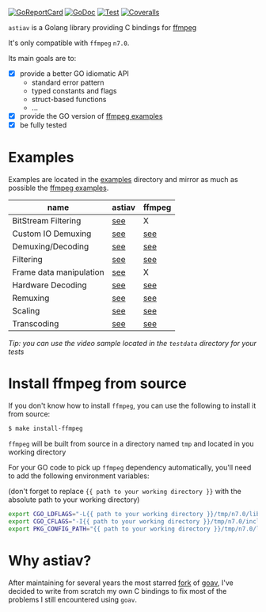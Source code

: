 [![GoReportCard](http://goreportcard.com/badge/github.com/asticode/go-astiav)](http://goreportcard.com/report/github.com/asticode/go-astiav)
[![GoDoc](https://godoc.org/github.com/asticode/go-astiav?status.svg)](https://godoc.org/github.com/asticode/go-astiav)
[![Test](https://github.com/asticode/go-astiav/actions/workflows/test.yml/badge.svg)](https://github.com/asticode/go-astiav/actions/workflows/test.yml)
[![Coveralls](https://coveralls.io/repos/github/asticode/go-astiav/badge.svg?branch=master)](https://coveralls.io/github/asticode/go-astiav)

`astiav` is a Golang library providing C bindings for [ffmpeg](https://github.com/FFmpeg/FFmpeg)

It's only compatible with `ffmpeg` `n7.0`.

Its main goals are to:

- [x] provide a better GO idiomatic API
    - standard error pattern
    - typed constants and flags
    - struct-based functions
    - ...
- [x] provide the GO version of [ffmpeg examples](https://github.com/FFmpeg/FFmpeg/tree/n7.0/doc/examples)
- [x] be fully tested

# Examples

Examples are located in the [examples](examples) directory and mirror as much as possible the [ffmpeg examples](https://github.com/FFmpeg/FFmpeg/tree/n7.0/doc/examples).

|name|astiav|ffmpeg|
|---|---|---|
|BitStream Filtering|[see](examples/bit_stream_filtering/main.go)|X
|Custom IO Demuxing|[see](examples/custom_io_demuxing/main.go)|[see](https://github.com/FFmpeg/FFmpeg/blob/n7.0/doc/examples/avio_reading.c)
|Demuxing/Decoding|[see](examples/demuxing_decoding/main.go)|[see](https://github.com/FFmpeg/FFmpeg/blob/n7.0/doc/examples/demuxing_decoding.c)
|Filtering|[see](examples/filtering/main.go)|[see](https://github.com/FFmpeg/FFmpeg/blob/n7.0/doc/examples/filtering_video.c)
|Frame data manipulation|[see](examples/frame_data_manipulation/main.go)|X
|Hardware Decoding|[see](examples/hardware_decoding/main.go)|[see](https://github.com/FFmpeg/FFmpeg/blob/n7.0/doc/examples/hw_decode.c)
|Remuxing|[see](examples/remuxing/main.go)|[see](https://github.com/FFmpeg/FFmpeg/blob/n7.0/doc/examples/remuxing.c)
|Scaling|[see](examples/scaling/main.go)|[see](https://github.com/FFmpeg/FFmpeg/blob/n7.0/doc/examples/scaling_video.c)
|Transcoding|[see](examples/transcoding/main.go)|[see](https://github.com/FFmpeg/FFmpeg/blob/n7.0/doc/examples/transcoding.c)

*Tip: you can use the video sample located in the `testdata` directory for your tests*

# Install ffmpeg from source

If you don't know how to install `ffmpeg`, you can use the following to install it from source:

```sh
$ make install-ffmpeg
```

`ffmpeg` will be built from source in a directory named `tmp` and located in you working directory

For your GO code to pick up `ffmpeg` dependency automatically, you'll need to add the following environment variables:

(don't forget to replace `{{ path to your working directory }}` with the absolute path to your working directory)

```sh
export CGO_LDFLAGS="-L{{ path to your working directory }}/tmp/n7.0/lib/",
export CGO_CFLAGS="-I{{ path to your working directory }}/tmp/n7.0/include/",
export PKG_CONFIG_PATH="{{ path to your working directory }}/tmp/n7.0/lib/pkgconfig",
```

# Why astiav?

After maintaining for several years the most starred [fork](https://github.com/asticode/goav) of [goav](https://github.com/giorgisio/goav), I've decided to write from scratch my own C bindings to fix most of the problems I still encountered using `goav`.